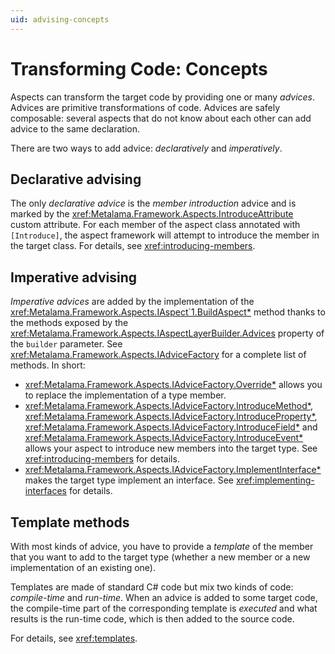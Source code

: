 ```yaml
---
uid: advising-concepts
---
```


# Transforming Code: Concepts

Aspects can transform the target code by providing one or many _advices_. Advices are primitive transformations of code. Advices are safely composable: several aspects that do not know about each other can add advice to the same declaration.

There are two ways to add advice: _declaratively_ and _imperatively_.

## Declarative advising

The only _declarative advice_ is the _member introduction_ advice and is marked by the <xref:Metalama.Framework.Aspects.IntroduceAttribute> custom attribute. For each member of the aspect class annotated with `[Introduce]`, the aspect framework will attempt to introduce the member in the target class. For details, see <xref:introducing-members>.

## Imperative advising

_Imperative advices_ are added by the implementation of the <xref:Metalama.Framework.Aspects.IAspect`1.BuildAspect*> method thanks to the methods exposed by the <xref:Metalama.Framework.Aspects.IAspectLayerBuilder.Advices> property of the `builder` parameter. See <xref:Metalama.Framework.Aspects.IAdviceFactory> for a complete list of methods. In short:

* <xref:Metalama.Framework.Aspects.IAdviceFactory.Override*> allows you to replace the implementation of a type member.
* <xref:Metalama.Framework.Aspects.IAdviceFactory.IntroduceMethod*>, <xref:Metalama.Framework.Aspects.IAdviceFactory.IntroduceProperty*>, <xref:Metalama.Framework.Aspects.IAdviceFactory.IntroduceField*> and <xref:Metalama.Framework.Aspects.IAdviceFactory.IntroduceEvent*> allows your aspect to introduce new members into the target type. See <xref:introducing-members> for details.
* <xref:Metalama.Framework.Aspects.IAdviceFactory.ImplementInterface*> makes the target type implement an interface. See <xref:implementing-interfaces> for details.

## Template methods

With most kinds of advice, you have to provide a _template_ of the member that you want to add to the target type (whether a new member or a new implementation of an existing one).

Templates are made of standard C# code but mix two kinds of code: _compile-time_ and _run-time_. When an advice is added to some target code, the compile-time part of the corresponding template is _executed_ and what results is the run-time code, which is then added to the source code.

For details, see <xref:templates>.